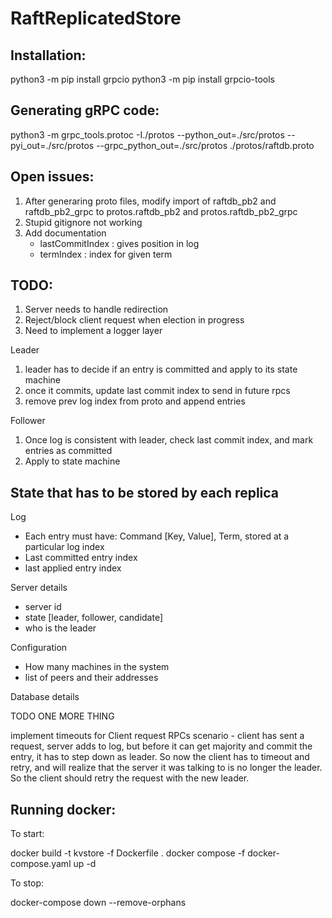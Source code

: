 # RaftReplicatedStore

## Installation:

python3 -m pip install grpcio
python3 -m pip install grpcio-tools

## Generating gRPC code:

python3 -m grpc_tools.protoc -I./protos --python_out=./src/protos --pyi_out=./src/protos --grpc_python_out=./src/protos ./protos/raftdb.proto

## Open issues:

1. After generaring proto files, modify import of raftdb_pb2 and raftdb_pb2_grpc to protos.raftdb_pb2 and protos.raftdb_pb2_grpc 
2. Stupid gitignore not working
3. Add documentation
	- lastCommitIndex : gives position in log
	- termIndex : index for given term

## TODO:

1. Server needs to handle redirection
2. Reject/block client request when election in progress
3. Need to implement a logger layer

Leader
1. leader has to decide if an entry is committed and apply to its state machine
2. once it commits, update last commit index to send in future rpcs
3. remove prev log index from proto and append entries

Follower
1. Once log is consistent with leader, check last commit index, and mark entries as committed
2. Apply to state machine

## State that has to be stored by each replica

Log
- Each entry must have: Command [Key, Value], Term, stored at a particular log index
- Last committed entry index
- last applied entry index

Server details
- server id
- state [leader, follower, candidate]
- who is the leader

Configuration
- How many machines in the system
- list of peers and their addresses

Database details


TODO ONE MORE THING

implement timeouts for Client request RPCs
scenario - client has sent a request, server adds to log, but before it can get majority and commit the entry, 
it has to step down as leader. So now the client has to timeout and retry, and will realize that the server it
was talking to is no longer the leader. So the client should retry the request with the new leader.


## Running docker:

To start:

docker build -t kvstore -f Dockerfile .
docker compose -f docker-compose.yaml up -d

To stop:

docker-compose down --remove-orphans